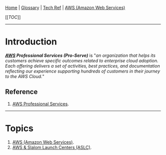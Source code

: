 [Home](/Slalom-LLC/Slalom-Consulting) | [Glossary](/Glossary) | [Tech Ref](/Tech-Ref) | [AWS (Amazon Web Services)](/Tech-Ref/AWS-\(Amazon-Web-Services\))

[[_TOC_]]

---
# Introduction
***[AWS](/Tech-Ref/AWS-\(Amazon-Web-Services\)) Professional Services (Pro-Serve)*** is "_an organization that helps its customers achieve specific outcomes related to enterprise cloud adoption. Each offering delivers a set of activities, best practices, and documentation reflecting our experience supporting hundreds of customers in their journey to the AWS Cloud._"

## Reference
1. [AWS Professional Services](https://aws.amazon.com/professional-services/).

---
# Topics
1. [AWS (Amazon Web Services)](/Tech-Ref/AWS-\(Amazon-Web-Services\)).
1. [AWS & Slalom Launch Centers (ASLC)](/Slalom-LLC/Terms-\(Slalom-LLC\)/ASLC-\(AWS-&-Slalom-Launch-Centers\)).
